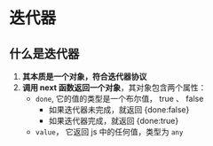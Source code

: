 # 迭代器

## 什么是迭代器

1. **其本质是一个对象，符合迭代器协议**
2. **调用 next 函数返回一个对象**，其对象包含两个属性：
   - `done`, 它的值的类型是一个布尔值， true 、 false
     - 如果迭代器未完成，就返回 {done:false}
     - 如果迭代器完成，就返回 {done:true}
   - `value`， 它返回 js 中的任何值，类型为 `any`
